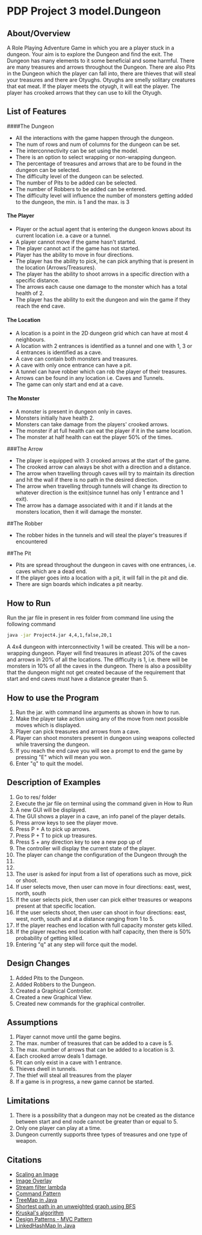 # PDP Project 3 model.Dungeon
## About/Overview
A Role Playing Adventure Game in which you are a player stuck in a dungeon.
Your aim is to explore the Dungeon and find the exit. 
The Dungeon has many elements to it some beneficial and some harmful.
There are many treasures and arrows throughout the Dungeon. 
There are also Pits in the Dungeon which the player can fall into, there are thieves 
that will steal your treasures and there are Otyughs. Otyughs are smelly solitary creatures that eat
meat. If the player meets the otyugh, it will eat the player. The player
has crooked arrows that they can use to kill the Otyugh.

## List of Features
####The Dungeon
- All the interactions with the game happen through the dungeon.
- The num of rows and num of columns for the dungeon can be set.
- The interconnectivity can be set using the model.
- There is an option to select wrapping or non-wrapping dungeon.
- The percentage of treasures and arrows that are to be found in the dungeon can be selected.
- The difficulty level of the dungeon can be selected.
- The number of Pits to be added can be selected.
- The number of Robbers to be added can be entered.
- The difficulty level will influence the number of monsters getting added to the dungeon, the min. is 1 and the max. is 3

#### The Player
- Player or the actual agent that is entering the dungeon knows about its current location i.e. a cave or a tunnel.
- A player cannot move if the game hasn't started.
- The player cannot act if the game has not started.
- Player has the ability to move in four directions.
- The player has the ability to pick, he can pick anything that is present in the location (Arrows/Treasures).
- The player has the ability to shoot arrows in a specific direction with a specific distance.
- The arrows each cause one damage to the monster which has a total health of 2.
- The player has the ability to exit the dungeon and win the game if they reach the end cave.
 
#### The Location
- A location is a point in the 2D dungeon grid which can have at most 4 neighbours.
- A location with 2 entrances is identified as a tunnel and one with 1, 3 or 4 entrances is identified as a cave.
- A cave can contain both monsters and treasures.
- A cave with only once entrance can have a pit.
- A tunnel can have robber which can rob the player of their treasures.
- Arrows can be found in any location i.e. Caves and Tunnels.
- The game can only start and end at a cave.

#### The Monster
- A monster is present in dungeon only in caves.
- Monsters initially have health 2.
- Monsters can take damage from the players' crooked arrows.
- The monster if at full health can eat the player if it in the same location.
- The monster at half health can eat the player 50% of the times.

###The Arrow
- The player is equipped with 3 crooked arrows at the start of the game.
- The crooked arrow can always be shot with a direction and a distance.
- The arrow when travelling through caves will try to maintain its direction and hit the wall if there is no path in the desired direction.
- The arrow when travelling through tunnels will change its direction to whatever direction is the exit(since tunnel has only 1 entrance and 1 exit).
- The arrow has a damage associated with it and if it lands at the monsters location, then it will damage the monster.

##The Robber
- The robber hides in the tunnels and will steal the player's treasures if encountered

##The Pit
- Pits are spread throughout the dungeon in caves with one entrances, i.e. caves which are a dead end.
- If the player goes into a location with a pit, it will fall in the pit and die.
- There are sign boards which indicates a pit nearby.

## How to Run
Run the jar file in present in res folder from command line using the following command

```bash
java -jar Project4.jar 4,4,1,false,20,1
```
A 4x4 dungeon with interconnectivity 1 will be created.
This will be a non-wrapping dungeon.
Player will find treasures in atleast 20% of the caves and arrows in 20% of all the locations.
The difficulty is 1, i.e. there will be monsters in 10% of all the caves in the dungeon.
There is also a possibility that the dungeon might not get created because of the requirement that start and end caves must have a distance greater than 5.

## How to use the Program
1. Run the jar. with command line arguments as shown in how to run.
2. Make the player take action using any of the move from next possible moves which is displayed.
3. Player can pick treasures and arrows from a cave.
4. Player can shoot monsters present in dungeon using weapons collected while traversing the dungeon.
5. If you reach the end cave you will see a prompt to end the game by pressing "E" which will mean you won.
6. Enter "q" to quit the model.



## Description of Examples
1. Go to res/ folder
2. Execute the jar file on terminal using the command given in How to Run
3. A new GUI will be displayed.
4. The GUI shows a player in a cave, an info panel of the player details.
5. Press arrow keys to see the player move.
6. Press P + A to pick up arrows.
7. Press P + T to pick up treasures.
8. Press S + any direction key to see a new pop up of
9. The controller will display the current state of the player.
10. The player can change the configuration of the Dungeon through the 
11. 
12. 
13. The user is asked for input from a list of operations such as move, pick or shoot.
14. If user selects move, then user can move in four directions: east, west, north, south
15. If the user selects pick, then user can pick either treasures or weapons present at that specific location.
16. If the user selects shoot, then user can shoot in four directions: east, west, north, south and at a distance ranging from 1 to 5.
17. If the player reaches end location with full capacity monster gets killed.
18. If the player reaches end location with half capacity, then there is 50% probability of getting killed.
19. Entering "q" at any step will force quit the model.

## Design Changes
1. Added Pits to the Dungeon.
2. Added Robbers to the Dungeon.
3. Created a Graphical Controller.
4. Created a new Graphical View.
5. Created new commands for the graphical controller.


## Assumptions
1. Player cannot move until the game begins.
2. The max. number of treasures that can be added to a cave is 5.
3. The max. number of arrows that can be added to a location is 3.
4. Each crooked arrow deals 1 damage.
5. Pit can only exist in a cave with 1 entrance.
6. Thieves dwell in tunnels.
7. The thief will steal all treasures from the player
8. If a game is in progress, a new game cannot be started.

## Limitations
1. There is a possibility that a dungeon may not be created as the distance between start and end node cannot be greater than or equal to 5.
2. Only one player can play at a time.
3. Dungeon currently supports three types of treasures and one type of weapon.

## Citations
- [Scaling an Image](https://riptutorial.com/java/example/28299/how-to-scale-a-bufferedimage)
- [Image Overlay](https://coderedirect.com/questions/389014/overlay-images-in-java)
- [Stream filter lambda](https://www.baeldung.com/java-stream-filter-lambda)
- [Command Pattern](https://www.codeproject.com/Articles/12263/The-Command-Pattern-and-MVC-Architecture)
- [TreeMap in Java](https://stackoverflow.com/questions/571388/how-can-i-sort-the-keys-of-a-map-in-java)
- [Shortest path in an unweighted graph using BFS](https://www.geeksforgeeks.org/shortest-path-unweighted-graph/)
- [Kruskal's algorithm](https://en.wikipedia.org/wiki/Kruskal%27s_algorithm)
- [Design Patterns - MVC Pattern](https://www.tutorialspoint.com/design_pattern/mvc_pattern.html)
- [LinkedHashMap In Java](https://www.geeksforgeeks.org/linkedhashmap-class-java-examples/)